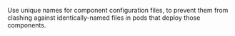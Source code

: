 Use unique names for component configuration files, to prevent them from clashing against identically-named files in pods that deploy those components.
